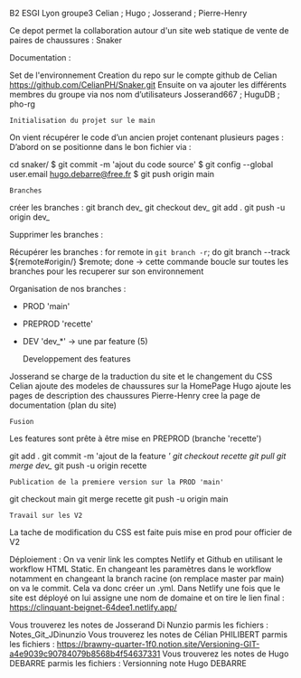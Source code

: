 B2 ESGI Lyon groupe3 Celian ; Hugo ; Josserand ; Pierre-Henry

Ce depot permet la collaboration autour d'un site web statique de vente de paires de chaussures : Snaker

Documentation :

   Set de l'environnement
Creation du repo sur le compte github de Celian https://github.com/CelianPH/Snaker.git
Ensuite on va ajouter les différents membres du groupe via nos nom d’utilisateurs
Josserand667 ; HuguDB ; pho-rg
 
    Initialisation du projet sur le main
On vient récupérer le code d’un ancien projet contenant plusieurs pages :
D’abord on se positionne dans le bon fichier via : 

cd snaker/
$ git commit -m 'ajout du code source'
$ git config --global user.email hugo.debarre@free.fr
$ git push origin main

    Branches

créer les branches :
git branch dev_
git checkout dev_
git add .
git push -u origin dev_

Supprimer les branches :

Récupérer les branches :
for remote in `git branch -r`; do git branch --track ${remote#origin/} $remote; done
-> cette commande boucle sur toutes les branches pour les recuperer sur son environnement

Organisation de nos branches :
- PROD 'main'
- PREPROD 'recette'
- DEV 'dev_*' -> une par feature (5)

    Developpement des features

Josserand se charge de la traduction du site et le changement du CSS
Celian ajoute des modeles de chaussures sur la HomePage
Hugo ajoute les pages de description des chaussures
Pierre-Henry cree la page de documentation (plan du site)

    Fusion
Les features sont prête à être mise en PREPROD (branche 'recette')

git add .
git commit -m 'ajout de la feature *'
git checkout recette
git pull
git merge dev_*
git push -u origin recette

    Publication de la premiere version sur la PROD 'main'
    
git checkout main
git merge recette
git push -u origin main

    Travail sur les V2
La tache de modification du CSS est faite puis mise en prod pour officier de V2

Déploiement :
On va venir link les comptes Netlify et Github en utilisant le workflow HTML Static. En changeant les paramètres dans le workflow notamment en changeant la branch racine (on remplace master par main) on va le commit. Cela va donc créer un .yml.
Dans Netlify une fois que le site est déployé on lui assigne une nom de domaine et on tire le lien final : https://clinquant-beignet-64dee1.netlify.app/

Vous trouverez les notes de Josserand Di Nunzio parmis les fichiers : Notes_Git_JDinunzio
Vous trouverez les notes de Célian PHILIBERT parmis les fichiers : https://brawny-quarter-1f0.notion.site/Versioning-GIT-a4e9039c90784079b8568b4f54637331
Vous trouverez les notes de Hugo DEBARRE parmis les fichiers : Versionning note Hugo DEBARRE
